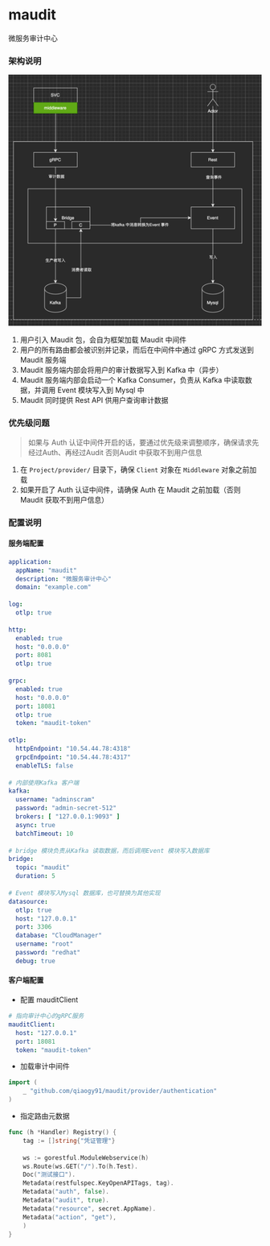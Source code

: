 # maudit
微服务审计中心


### 架构说明
![arch.png](./docs/arch.png)
1. 用户引入 Maudit 包，会自为框架加载 Maudit 中间件
2. 用户的所有路由都会被识别并记录，而后在中间件中通过 gRPC 方式发送到 Maudit 服务端
3. Maudit 服务端内部会将用户的审计数据写入到 Kafka 中（异步）
4. Maudit 服务端内部会启动一个 Kafka Consumer，负责从 Kafka 中读取数据，并调用 Event 模块写入到 Mysql 中
5. Maudit 同时提供 Rest API 供用户查询审计数据

### 优先级问题
> 如果与 Auth 认证中间件开启的话，要通过优先级来调整顺序，确保请求先经过Auth、再经过Audit
> 否则Audit 中获取不到用户信息
1. 在 `Project/provider/` 目录下，确保 `Client` 对象在 `Middleware` 对象之前加载
2. 如果开启了 Auth 认证中间件，请确保 Auth 在 Maudit 之前加载（否则 Maudit 获取不到用户信息）


### 配置说明
#### 服务端配置
```yaml
application:
  appName: "maudit"
  description: "微服务审计中心"
  domain: "example.com"

log:
  otlp: true

http:
  enabled: true
  host: "0.0.0.0"
  port: 8081
  otlp: true

grpc:
  enabled: true
  host: "0.0.0.0"
  port: 18081
  otlp: true
  token: "maudit-token"

otlp:
  httpEndpoint: "10.54.44.78:4318"
  grpcEndpoint: "10.54.44.78:4317"
  enableTLS: false

# 内部使用Kafka 客户端
kafka:
  username: "adminscram"
  password: "admin-secret-512"
  brokers: [ "127.0.0.1:9093" ]
  async: true
  batchTimeout: 10

# bridge 模块负责从Kafka 读取数据，而后调用Event 模块写入数据库
bridge:
  topic: "maudit"
  duration: 5
  
# Event 模块写入Mysql 数据库，也可替换为其他实现
datasource:
  otlp: true
  host: "127.0.0.1"
  port: 3306
  database: "CloudManager"
  username: "root"
  password: "redhat"
  debug: true
```
#### 客户端配置
- 配置 mauditClient
```yaml
# 指向审计中心的gRPC服务
mauditClient:
  host: "127.0.0.1"
  port: 18081
  token: "maudit-token"
```
- 加载审计中间件
```go
import (
    _ "github.com/qiaogy91/maudit/provider/authentication"
)
```
- 指定路由元数据
```go
func (h *Handler) Registry() {
    tag := []string{"凭证管理"}
    
    ws := gorestful.ModuleWebservice(h)
    ws.Route(ws.GET("/").To(h.Test).
    Doc("测试接口").
    Metadata(restfulspec.KeyOpenAPITags, tag).
    Metadata("auth", false).
    Metadata("audit", true).
    Metadata("resource", secret.AppName).
    Metadata("action", "get"),
    )
}
```
